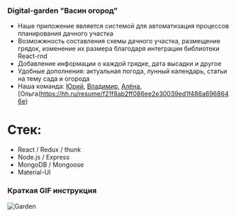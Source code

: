 ### Digital-garden "Васин огород"

* Наше приложение является системой для автоматизация процессов планирования дачного участка
* Возможжность составления схемы дачного участка, размещение грядок, изменение их размера благодаря интеграции библиотеки React-rnd
* Добавление информации о каждой грядке, дата высадки и другое
* Удобные дополнения: актуальная погода, лунный календарь, статьи на тему сада и огорода
* Наша команда: [Юрий](https://hh.ru/applicant/resumes/view?resume=49eeab3dff086eea820039ed1f7250616f524c), [Владимир](https://career.habr.com/vladimir-sobko23), [Алёна](https://career.habr.com/lubanko),[Ольга(https://hh.ru/resume/f21f8ab2ff086ee2e30039ed1f486a6968646e)

# Стек:

* React / Redux / thunk
* Node.js / Express
* MongoDB / Mongoose
* Material-UI

### Краткая GIF инструкция 

![Garden](https://github.com/Nastavshev/digital-garden/blob/main/frontend/public/gif/learn.gif)




